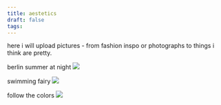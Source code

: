 ```yaml
---
title: aestetics
draft: false
tags:
---
```

here i will upload pictures - from fashion inspo or photographs to things i think are pretty. 


berlin summer at night
![](static/aest3.jpg)


swimming fairy
![](static/aest2.jpg)


follow the colors
![](static/aest1.png)
